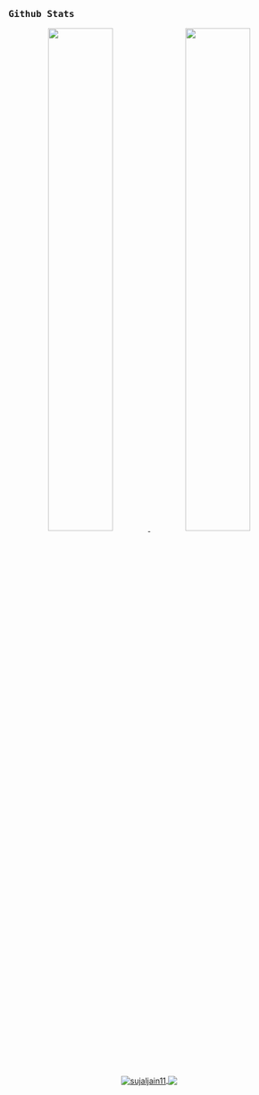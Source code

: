 
### <samp>Github Stats
  
<p align="center">
  <a href="https://github.com/sujaljain11"><span>
    <img height="48%" src="https://github-readme-stats.vercel.app/api?username=sujaljain11&count_private=true&show_icons=true&theme=radical&&include_all_commits=true"/>
    <img width="48%" src="https://github-readme-streak-stats.herokuapp.com/?user=sujaljain11&theme=radical" />
    <img align="center" src="https://github-readme-stats.vercel.app/api/top-langs?username=sujaljain11&show_icons=true&locale=en&theme=dracula" alt="sujaljain11"/>
    <img align="center" src="https://github-profile-summary-cards.vercel.app/api/cards/profile-details?username=sujaljain11&theme=dracula" />
    </span></a>
  
</p>
 
